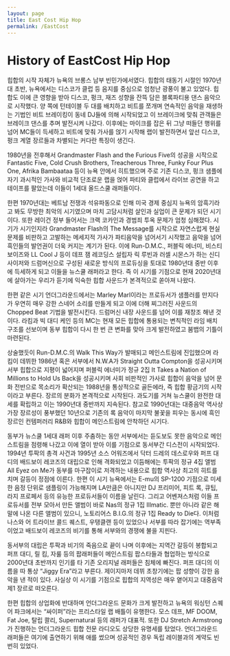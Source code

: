 ```yaml
---
layout: page
title: East Cost Hip Hop
permalink: /EastCost
---
```


# History of EastCost Hip Hop

힙합의 시작 자체가 뉴욕의 브롱스 남부 빈민가에서였다. 힙합의 태동기 시절인 1970년대 초반, 뉴욕에서는 디스코가 클럽 등 음지를 중심으로 엄청난 광풍이 불고 있었다. 힙합도 이에 큰 영향을 받아 디스코, 펑크, 재즈 성향을 잔뜩 담은 블록파티용 댄스 음악으로 시작했다. 양 쪽에 턴테이블 두 대를 배치하고 비트를 쪼개며 연속적인 음악을 재생하는 기법인 비트 브레이킹이 동네 DJ들에 의해 시작되었고 이 브레이크에 맞춰 관객들은 브레이크 댄스를 추며 발전시켜 나갔다. 이후에는 마이크를 잡은 뒤 그냥 떠들던 행위를 넘어 MC들이 득세하고 비트에 맞춰 가사를 얹기 시작해 랩이 발전하면서 앞선 디스코, 펑크 계열 장르들과 차별되는 커다란 특징이 생긴다.

1980년을 전후해서 Grandmaster Flash and the Furious Five의 성공을 시작으로 Fantastic Five, Cold Crush Brothers, Treacherous Three, Funky Four Plus One, Afrika Bambaataa 등이 뉴욕 안에서 히트했으며 주로 기존 디스코, 펑크 샘플에 자기 과시적인 가사와 비교적 단조로운 랩을 얹어 파티와 클럽에서 라이브 공연을 하고 테이프를 팔았는데 이들이 1세대 올드스쿨 래퍼들이다.

한편 1970년대는 베트남 전쟁과 석유파동으로 인해 미국 경제 중심지 뉴욕의 암흑기라고 봐도 무방한 최악의 시기였으며 마치 고담시처럼 살인과 실업이 큰 문제가 되던 시기이다. 또한 레이건 정부 들어서는 크랙 코카인과 경범죄 투옥 문제가 엄청 심해졌다. 시기가 시기인지라 Grandmaster Flash의 The Message를 시작으로 자연스럽게 현실 문제를 비판하고 고발하는 메세지적 가사가 파티음악을 넘어서기 시작했고 음악을 넘어 흑인들의 발언권이 더욱 커지는 계기가 된다. 이에 Run-D.M.C., 퍼블릭 에너미, 비스티 보이즈와 LL Cool J 등이 데프 잼 레코딩스 설립자 릭 루빈과 러셀 시몬스가 하는 신디사이저와 드럼머신으로 구성된 새로운 방식의 프로듀싱을 토대로 1980년대 중반 이후에 득세하게 되고 이들을 뉴스쿨 래퍼라고 한다. 즉 이 시기를 기점으로 현재 2020년대에 살아가는 우리가 듣기에 익숙한 힙합 사운드가 본격적으로 쏟아져 나왔다.

한편 같은 시기 언더그라운드에서는 Marley Marl이라는 프로듀서가 샘플러를 만지다가 우연히 매우 강한 스네어 소리를 만들게 되고 이에 더해 찌그러진 사운드의 Chopped Beat 기법을 발전시킨다. 드럼머신 내장 사운드를 넘어 이를 재창조 해낸 것 이다. 라킴과 빅 대디 케인 등의 MC는 현재 모든 힙합에 통용되는 변칙적인 라임 배치 구조를 선보이며 동부 힙합이 다시 한 번 큰 변화를 맞아 크게 발전하였고 붐뱁의 기틀이 마련된다.

상술했듯이 Run-D.M.C.의 Walk This Way가 발매되고 메인스트림에 진입했으며 라킴이 데뷔한 1986년 혹은 서부에서 N.W.A가 Straight Outta Compton을 성공시키며 서부 힙합으로 지평이 넓어지며 퍼블릭 에너미가 정규 2집 It Takes a Nation of Millions to Hold Us Back을 성공시키며 사회 비판적인 가사로 힙합이 음악을 넘어 문화 전반으로 목소리가 확산되는 1988년을 통상적으로 골든에라, 즉 힙합 황금기의 시작이라고 부른다. 장르의 분화가 본격적으로 시작된다. 과도기를 거쳐 뉴스쿨이 완전한 대세를 확립하고 이는 1990년대 중반까지 지속된다. 참고로 1990년대는 대중음악 역사상 가장 장르성이 풍부했던 10년으로 기존의 록 음악이 마지막 불꽃을 피우는 동시에 흑인 장르인 컨템퍼러리 R&B와 힙합이 메인스트림에 안착하던 시기다.

동부가 뉴스쿨 1세대 래퍼 이후 주춤하는 동안 서부에서는 듣도보도 못한 음악으로 메인스트림을 점령해 나갔고 이에 열이 받아 이를 기점으로 동서부간 디스전이 시작되었다. 1994년 투팍의 총격 사건과 1995년 소스 어워즈에서 닥터 드레의 데스로우와 퍼프 대디의 배드보이 레코즈의 대립으로 인해 격화되었고 이듬해에는 투팍의 정규 4집 앨범 All Eyez on Me가 동부를 마구잡이로 저격하는 내용으로 힙합 역사상 최고의 히트를 치며 갈등이 정점에 이른다. 한편 이 시기 뉴욕에서는 E-mu의 SP-1200 기점으로 미세한 음정 단위로 샘플링이 가능해지며 LA만큼은 아니지만 DJ 프리미어, 피트 록, 큐팁, 라지 프로페서 등의 유능한 프로듀서들이 이름을 날린다. 그리고 어벤져스처럼 이들 프로듀서를 전부 모아서 만든 앨범이 바로 Nas의 정규 1집 Illmatic. 뿐만 아니라 같은 해 말에 나온 다른 앨범이 있으니, 노토리어스 B.I.G.의 정규 1집 Ready to Die다. 이처럼 나스와 어 트라이브 콜드 퀘스트, 우탱클랜 등이 있었으나 서부를 따라 잡기에는 역부족이었고 배드보이 레코즈의 비기를 통해 서부와의 경쟁에 불을 지핀다.

동서부의 대립은 투팍과 비기의 죽음으로 끝이 나며 이후에는 지역간 갈등이 봉합되고 퍼프 대디, 릴 킴, 자룰 등의 팝래퍼들이 메인스트림 팝스타들과 협업하는 방식으로 2000년대 초반까지 인기를 타 기존 오리지널 래퍼들은 침체에 빠진다. 퍼프 대디의 이름을 따 통상 “Jiggy Era”라고 부른다. 제이지마저 데뷔 초창기에는 팝 성향이 강한 음악을 낸 적이 있다. 사실상 이 시기를 기점으로 힙합의 지역성은 매우 옅어지고 대중음악 제1 장르로 떠오른다.

한편 힙합의 상업화에 반대하며 언더그라운드 문화가 크게 발전하고 뉴욕의 워싱턴 스퀘어 파크에서는 “싸이퍼”라는 프리스타일 랩 배틀이 유행한다. 모스 데프, MF DOOM, Fat Joe, 탈립 콸리, Supernatural 등의 래퍼가 대표적. 또한 DJ Stretch Armstrong가 진행하는 언더그라운드 힙합 전문 라디오도 상당한 유명세를 탔었다. 언더그라운드 래퍼들은 여기에 출연하기 위해 애를 썼으며 성공적인 경우 독립 레이블과의 계약도 빈번히 있었다.